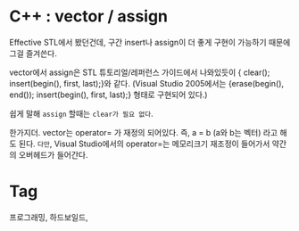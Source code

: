 C++ : vector / assign
======================

Effective STL에서 봤던건데, 구간 insert나 assign이 더 좋게 구현이 가능하기 때문에 그걸 즐겨쓴다.

vector에서 assign은 STL 튜토리얼/레퍼런스 가이드에서 나와있듯이 { clear(); insert(begin(), first, last);}와 같다. (Visual Studio 2005에서는 {erase(begin(), end()); insert(begin(), first, last);} 형태로 구현되어 있다.)

쉽게 말해 ```assign``` 할때는 ```clear가 필요 없다```.

한가지더. vector는 operator= 가 재정의 되어있다. 즉, a = b (a와 b는 벡터) 라고 해도 된다. ```다만```, Visual Studio에서의 operator=는 메모리크기 재조정이 들어가서 약간의 오버헤드가 들어간다.

Tag
====
프로그래밍, 하드보일드,